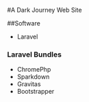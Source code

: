 #A Dark Journey Web Site

##Software
* Laravel

### Laravel Bundles
* ChromePhp
* Sparkdown
* Gravitas
* Bootstrapper
